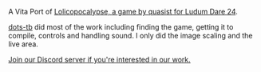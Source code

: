 A Vita Port of [Lolicopocalypse, a game by quasist for Ludum Dare 24](http://ludumdare.com/compo/ludum-dare-24/?action=preview&uid=14722).

[dots-tb](https://github.com/dots-tb) did most of the work including finding the game, getting it to compile, controls and handling sound. I only did the image scaling and the live area.

[Join our Discord server if you're interested in our work.](http://discord.cbps.xyz)

